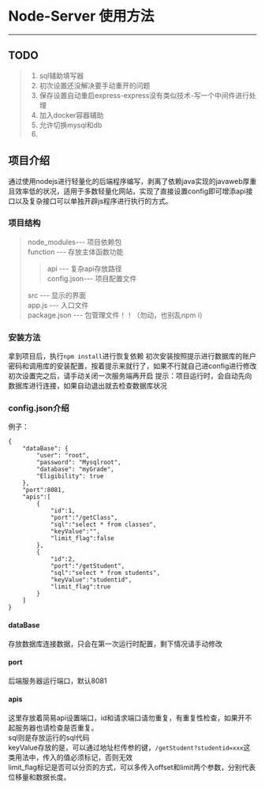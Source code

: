 # Node-Server 使用方法

---
## TODO
> 1. sql辅助填写器
> 2. 初次设置还没解决要手动重开的问题
> 3. 保存设置自动重启express-express没有类似技术-写一个中间件进行处理
> 4. 加入docker容器辅助
> 5. 允许切换mysql和db
> 6. 

## 项目介绍
通过使用nodejs进行轻量化的后端程序编写，剥离了依赖java实现的javaweb厚重且效率低的状况，适用于多数轻量化网站，实现了直接设置config即可增添api接口以及复杂接口可以单独开辟js程序进行执行的方式。
### 项目结构
>node_modules---   项目依赖包   
>function    ---   存放主体函数功能   
>>api        ---   复杂api存放路径   
>>config.json---   项目配置文件   
>  
>src         ---   显示的界面   
>app.js      ---   入口文件   
>package.json ---  包管理文件！！（勿动，也别乱npm i）   

### 安装方法
拿到项目后，执行`npm install`进行恢复依赖
初次安装按照提示进行数据库的账户密码和调用库的安装配置，按着提示来就行了，如果不行就自己进config进行修改   
初次设置完之后，请手动关闭一次服务端再开启
提示：项目运行时，会自动先向数据库进行连接，如果自动退出就去检查数据库状况

### config.json介绍
例子：  
```
{
    "dataBase": {
        "user": "root",
        "password": "Mysqlroot",
        "database": "myGrade",
        "Eligibility": true
    },
    "port":8081,
    "apis":[
        {
            "id":1,
            "port":"/getClass",
            "sql":"select * from classes",
            "keyValue":"",
            "limit_flag":false
        },
        {
            "id":2,
            "port":"/getStudent",
            "sql":"select * from students",
            "keyValue":"studentid",
            "limit_flag":true
        }
    ]
}
```
#### dataBase
存放数据库连接数据，只会在第一次运行时配置，剩下情况请手动修改
#### port
后端服务器运行端口，默认8081
#### apis
这里存放着简易api设置端口，id和请求端口请勿重复，有重复性检查，如果开不起服务器也请检查是否重复。   
sql则是存放运行的sql代码   
keyValue存放的是，可以通过地址栏传参的键，`/getStudent?studentid=xxx`这类用法中，传入的值必须标记，否则无效    
limit_flag标记是否可以分页的方式，可以多传入offset和limit两个参数，分别代表位移量和数据长度。   